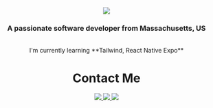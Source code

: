 <h1 align="center">
    <img src="https://readme-typing-svg.herokuapp.com/?font=Righteous&size=35&center=true&vCenter=true&width=500&height=70&duration=2000&lines=Hi+There!;I'm+Tuan+Nguyen!;" />
</h1>

<h3 align="center">A passionate software developer from Massachusetts, US</h3>
<br/>
<div align="center">
    I'm currently learning **Tailwind, React Native Expo**
    <br/>
    <h1>Contact Me</h1>
</div>

<div align="center">
    <a href="mailto:tuan.nat915@gmail.com">
        <img src="https://img.shields.io/badge/Gmail-333333?style=for-the-badge&logo=gmail&logoColor=red" target="_blank" />
    </a>
    <a href="https://www.linkedin.com/in/tuan-nguyen0915/">
        <img src="https://img.shields.io/badge/LinkedIn-0077B5?style=for-the-badge&logo=linkedin&logoColor=white" target="_blank" />
    </a>
    <a href="https://tuannguyen-portfolio.netlify.app/" target="_blank">
     <img src="https://img.shields.io/badge/Portfolio-FF5722?style=for-the-badge&logo=todoist&logoColor=white" target="_blank" />
  </a>
</div>
